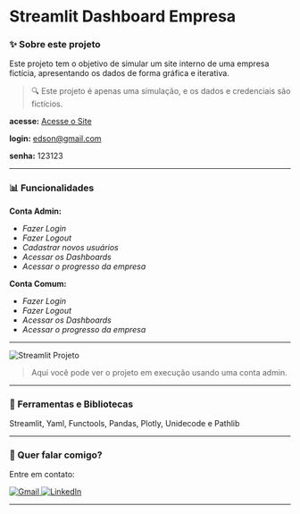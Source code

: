 # Streamlit Dashboard Empresa

### ✨ Sobre este projeto

Este projeto tem o objetivo de simular um site interno de uma empresa fictícia, apresentando os dados de forma gráfica e iterativa.
> 🔍 Este projeto é apenas uma simulação, e os dados e credenciais são fictícios.

**acesse:** [Acesse o Site](https://dashboard-st.streamlit.app/)

**login:** edson@gmail.com

**senha:** 123123

---

### 📊 Funcionalidades

**Conta Admin:**

- *Fazer Login*
- *Fazer Logout*
- *Cadastrar novos usuários*
- *Acessar os Dashboards*
- *Acessar o progresso da empresa*

**Conta Comum:**

- *Fazer Login*
- *Fazer Logout*
- *Acessar os Dashboards*
- *Acessar o progresso da empresa*

---

<img src="projeto.gif" alt="Streamlit Projeto">

> Aqui você pode ver o projeto em execução usando uma conta admin.

---

### 🚀 Ferramentas e Bibliotecas

Streamlit, Yaml, Functools, Pandas, Plotly, Unidecode e Pathlib

---

### 💌 Quer falar comigo?

Entre em contato:

<p align="left">  
<a href="mailto:edsoncarvalhointuria@gmail.com" title="Gmail">  
  <img src="https://img.shields.io/badge/-Gmail-FF0000?style=flat-square&labelColor=FF0000&logo=gmail&logoColor=white" alt="Gmail"/>  
</a>  
<a href="#" title="LinkedIn">  
  <img src="https://img.shields.io/badge/-LinkedIn-0e76a8?style=flat-square&logo=linkedin&logoColor=white" alt="LinkedIn"/>  
</a>  
</p>

---
